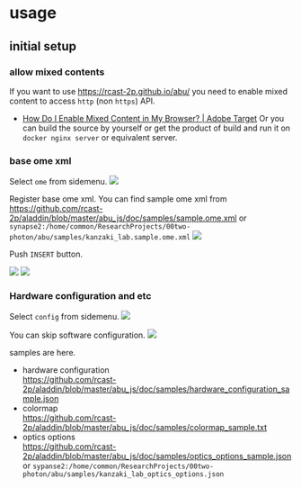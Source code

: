 # usage

## initial setup

### allow mixed contents

If you want to use https://rcast-2p.github.io/abu/ you need to enable mixed content to access `http` (non `https`) API.
- [How Do I Enable Mixed Content in My Browser? | Adobe Target](https://experienceleague.adobe.com/docs/target/using/experiences/vec/troubleshoot-composer/mixed-content.html?lang=en#task_FF297A08F66E47A588C14FD67C037B3A)
Or you can build the source by yourself or get the product of build and run it on `docker nginx server` or equivalent server.

### base ome xml

Select `ome` from sidemenu.
![](./imgs/register_base_ome.png)

Register base ome xml. You can find sample ome xml from https://github.com/rcast-2p/aladdin/blob/master/abu_js/doc/samples/sample.ome.xml or `synapse2:/home/common/ResearchProjects/00two-photon/abu/samples/kanzaki_lab.sample.ome.xml`
![](./imgs/register_base_ome_1.png)

Push `INSERT` button.

![](./imgs/register_base_ome_2.png)
![](./imgs/register_base_ome_3.png)


### Hardware configuration and etc

Select `config` from sidemenu.
![](./imgs/config_0.png)

You can skip software configuration.
![](./imgs/config_1.png)

samples are here.

- hardware configuration  
https://github.com/rcast-2p/aladdin/blob/master/abu_js/doc/samples/hardware_configuration_sample.json
- colormap  
https://github.com/rcast-2p/aladdin/blob/master/abu_js/doc/samples/colormap_sample.txt
- optics options  
https://github.com/rcast-2p/aladdin/blob/master/abu_js/doc/samples/optics_options_sample.json or 
`sypanse2:/home/common/ResearchProjects/00two-photon/abu/samples/kanzaki_lab_optics_options.json`
